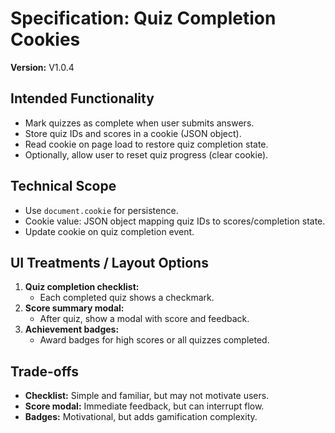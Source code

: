 # Specification: Quiz Completion Cookies

**Version:** V1.0.4

## Intended Functionality
- Mark quizzes as complete when user submits answers.
- Store quiz IDs and scores in a cookie (JSON object).
- Read cookie on page load to restore quiz completion state.
- Optionally, allow user to reset quiz progress (clear cookie).

## Technical Scope
- Use `document.cookie` for persistence.
- Cookie value: JSON object mapping quiz IDs to scores/completion state.
- Update cookie on quiz completion event.

## UI Treatments / Layout Options
1. **Quiz completion checklist:**
   - Each completed quiz shows a checkmark.
2. **Score summary modal:**
   - After quiz, show a modal with score and feedback.
3. **Achievement badges:**
   - Award badges for high scores or all quizzes completed.

## Trade-offs
- **Checklist:** Simple and familiar, but may not motivate users.
- **Score modal:** Immediate feedback, but can interrupt flow.
- **Badges:** Motivational, but adds gamification complexity.
